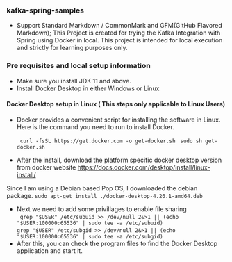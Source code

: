 ### kafka-spring-samples

- Support Standard Markdown / CommonMark and GFM(GitHub Flavored Markdown);
This Project is created for trying the Kafka Integration with Spring using Docker in local. This project is intended for local execution and strictly for learning purposes only.


### Pre requisites and local setup information
- Make sure you install JDK 11 and above.
- Install Docker Desktop in either Windows or Linux

#### Docker Desktop setup in Linux ( This steps only applicable to Linux Users)
- Docker provides a convenient script for installing the software in Linux. Here is the command you need to run to install Docker.

  ` curl -fsSL https://get.docker.com -o get-docker.sh`
  ` sudo sh get-docker.sh`
- After the install, download the platform specific docker desktop version from docker website
https://docs.docker.com/desktop/install/linux-install/

Since I am using a Debian based Pop OS, I downloaded the  debian package. 
`sudo apt-get install ./docker-desktop-4.26.1-amd64.deb`

- Next we need to add some privillages to enable file sharing <br>
` grep "$USER" /etc/subuid >> /dev/null 2&>1 || (echo "$USER:100000:65536" | sudo tee -a /etc/subuid)` <br>
 `grep "$USER" /etc/subgid >> /dev/null 2&>1 || (echo "$USER:100000:65536" | sudo tee -a /etc/subgid)` <br>
- After this, you can check the program files to find the Docker Desktop application and start it.
